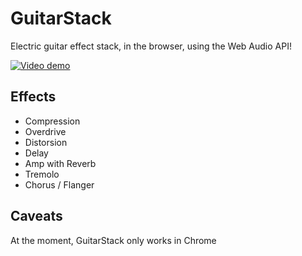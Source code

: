 # GuitarStack

Electric guitar effect stack, in the browser, using the Web Audio API!

[![Video demo](https://raw.github.com/lucaong/guitarstack/master/video_preview.png)](https://vimeo.com/243462500?autoplay=true)

## Effects

  * Compression
  * Overdrive
  * Distorsion
  * Delay
  * Amp with Reverb
  * Tremolo
  * Chorus / Flanger

## Caveats

At the moment, GuitarStack only works in Chrome

